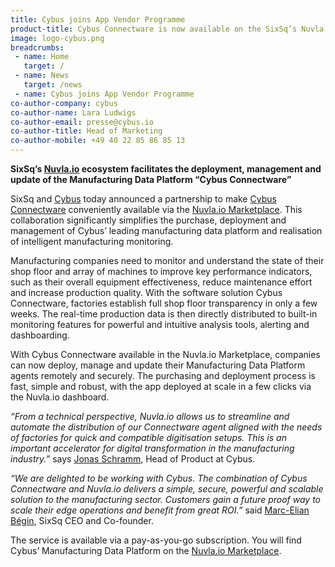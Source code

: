 ```yaml
---
title: Cybus joins App Vendor Programme
product-title: Cybus Connectware is now available on the SixSq’s Nuvla.io Marketplace for intelligent manufacturing monitoring
image: logo-cybus.png
breadcrumbs:
 - name: Home
   target: /
 - name: News
   target: /news
 - name: Cybus joins App Vendor Programme
co-author-company: cybus
co-author-name: Lara Ludwigs
co-author-email: presse@cybus.io
co-author-title: Head of Marketing
co-author-mobile: +49 40 22 85 86 85 13
---
```


**SixSq’s [Nuvla.io](https://nuvla.io/) ecosystem facilitates the deployment, management and update of the Manufacturing Data Platform “Cybus Connectware”**

SixSq and [Cybus](https://www.cybus.io/en/) today announced a partnership to make [Cybus Connectware](https://www.cybus.io/en/product/cybus-connectware/) conveniently available via the [Nuvla.io Marketplace](https://nuvla.io/marketplace). This collaboration significantly simplifies the purchase, deployment and management of Cybus’ leading manufacturing data platform and realisation of intelligent manufacturing monitoring.

Manufacturing companies need to monitor and understand the state of their shop floor and array of machines to improve key performance indicators, such as their overall equipment effectiveness, reduce maintenance effort and increase production quality. With the software solution Cybus Connectware, factories establish full shop floor transparency in only a few weeks. The real-time production data is then directly distributed to built-in monitoring features for powerful and intuitive analysis tools, alerting and dashboarding.

With Cybus Connectware available in the Nuvla.io Marketplace, companies can now deploy, manage and update their Manufacturing Data Platform agents remotely and securely. The purchasing and deployment process is fast, simple and robust, with the app deployed at scale in a few clicks via the Nuvla.io dashboard.

_“From a technical perspective, Nuvla.io allows us to streamline and automate the distribution of our Connectware agent aligned with the needs of factories for quick and compatible digitisation setups. This is an important accelerator for digital transformation in the manufacturing industry.”_ says [Jonas Schramm](https://www.linkedin.com/in/jonas-schramm-b8025315b/), Head of Product at Cybus.

_“We are delighted to be working with Cybus. The combination of Cybus Connectware and Nuvla.io delivers a simple, secure, powerful and scalable solution to the manufacturing sector. Customers gain a future proof way to scale their edge operations and benefit from great ROI.”_ said [Marc-Elian Bégin](https://www.linkedin.com/in/mebster/), SixSq CEO and Co-founder.

The service is available via a pay-as-you-go subscription. You will find Cybus’ Manufacturing Data Platform on the [Nuvla.io Marketplace](https://nuvla.io/ui/sign-in?redirect=apps/cybus).